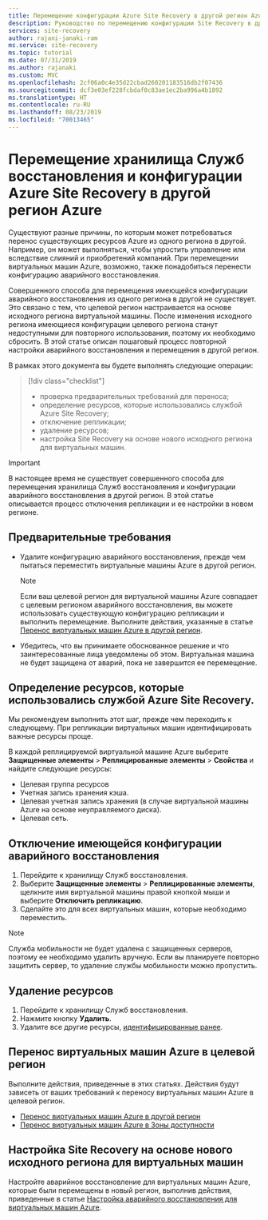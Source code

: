 ```yaml
---
title: Перемещение конфигурации Azure Site Recovery в другой регион Azure | Документация Майкрософт
description: Руководство по перемещению конфигурации Site Recovery в другой регион Azure
services: site-recovery
author: rajani-janaki-ram
ms.service: site-recovery
ms.topic: tutorial
ms.date: 07/31/2019
ms.author: rajanaki
ms.custom: MVC
ms.openlocfilehash: 2cf06a0c4e35d22cbad260201183516db2f07436
ms.sourcegitcommit: dcf3e03ef228fcbdaf0c83ae1ec2ba996a4b1892
ms.translationtype: HT
ms.contentlocale: ru-RU
ms.lasthandoff: 08/23/2019
ms.locfileid: "70013465"
---
```

# <a name="move-a-recovery-services-vault-and-azure-site-recovery-configuration-to-another-azure-region"></a>Перемещение хранилища Служб восстановления и конфигурации Azure Site Recovery в другой регион Azure

Существуют разные причины, по которым может потребоваться перенос существующих ресурсов Azure из одного региона в другой. Например, он может выполняться, чтобы упростить управление или вследствие слияний и приобретений компаний. При перемещении виртуальных машин Azure, возможно, также понадобиться перенести конфигурацию аварийного восстановления. 

Совершенного способа для перемещения имеющейся конфигурации аварийного восстановления из одного региона в другой не существует. Это связано с тем, что целевой регион настраивается на основе исходного региона виртуальной машины. После изменения исходного региона имеющиеся конфигурации целевого региона станут недоступными для повторного использования, поэтому их необходимо сбросить. В этой статье описан пошаговый процесс повторной настройки аварийного восстановления и перемещения в другой регион.

В рамках этого документа вы будете выполнять следующие операции:

> [!div class="checklist"]
> * проверка предварительных требований для переноса;
> * определение ресурсов, которые использовались службой Azure Site Recovery;
> * отключение репликации;
> * удаление ресурсов;
> * настройка Site Recovery на основе нового исходного региона для виртуальных машин.

> [!IMPORTANT]
> В настоящее время не существует совершенного способа для перемещения хранилища Служб восстановления и конфигурации аварийного восстановления в другой регион. В этой статье описывается процесс отключения репликации и ее настройки в новом регионе.

## <a name="prerequisites"></a>Предварительные требования

- Удалите конфигурацию аварийного восстановления, прежде чем пытаться переместить виртуальные машины Azure в другой регион. 

  > [!NOTE]
  > Если ваш целевой регион для виртуальной машины Azure совпадает с целевым регионом аварийного восстановления, вы можете использовать существующую конфигурацию репликации и выполнить перемещение. Выполните действия, указанные в статье [Перенос виртуальных машин Azure в другой регион](azure-to-azure-tutorial-migrate.md).

- Убедитесь, что вы принимаете обоснованное решение и что заинтересованные лица уведомлены об этом. Виртуальная машина не будет защищена от аварий, пока не завершится ее перемещение.

## <a name="identify-the-resources-that-were-used-by-azure-site-recovery"></a>Определение ресурсов, которые использовались службой Azure Site Recovery.
Мы рекомендуем выполнить этот шаг, прежде чем переходить к следующему. При репликации виртуальных машин идентифицировать важные ресурсы проще.

В каждой реплицируемой виртуальной машине Azure выберите **Защищенные элементы** > **Реплицированные элементы** > **Свойства** и найдите следующие ресурсы:

- Целевая группа ресурсов
- Учетная запись хранения кэша.
- Целевая учетная запись хранения (в случае виртуальной машины Azure на основе неуправляемого диска). 
- Целевая сеть.


## <a name="disable-the-existing-disaster-recovery-configuration"></a>Отключение имеющейся конфигурации аварийного восстановления

1. Перейдите к хранилищу Служб восстановления.
2. Выберите **Защищенные элементы** > **Реплицированные элементы**, щелкните имя виртуальной машины правой кнопкой мыши и выберите **Отключить репликацию**.
3. Сделайте это для всех виртуальных машин, которые необходимо переместить.

> [!NOTE]
> Служба мобильности не будет удалена с защищенных серверов, поэтому ее необходимо удалить вручную. Если вы планируете повторно защитить сервер, то удаление службы мобильности можно пропустить.

## <a name="delete-the-resources"></a>Удаление ресурсов

1. Перейдите к хранилищу Служб восстановления.
2. Нажмите кнопку **Удалить**.
3. Удалите все другие ресурсы, [идентифицированные ранее](#identify-the-resources-that-were-used-by-azure-site-recovery).
 
## <a name="move-azure-vms-to-the-new-target-region"></a>Перенос виртуальных машин Azure в целевой регион

Выполните действия, приведенные в этих статьях. Действия будут зависеть от ваших требований к переносу виртуальных машин Azure в целевой регион.

- [Перенос виртуальных машин Azure в другой регион](azure-to-azure-tutorial-migrate.md)
- [Перенос виртуальных машин Azure в Зоны доступности](move-azure-VMs-AVset-Azone.md)

## <a name="set-up-site-recovery-based-on-the-new-source-region-for-the-vms"></a>Настройка Site Recovery на основе нового исходного региона для виртуальных машин

Настройте аварийное восстановление для виртуальных машин Azure, которые были перемещены в новый регион, выполнив действия, приведенные в статье [Настройка аварийного восстановления для виртуальных машин Azure](azure-to-azure-tutorial-enable-replication.md).
